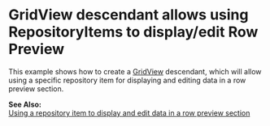 # GridView descendant allows using RepositoryItems to display/edit Row Preview


<p>This example shows how to create a <a href="http://documentation.devexpress.com/#WindowsForms/clsDevExpressXtraGridViewsGridGridViewtopic">GridView</a> descendant, which will allow using a specific repository item for displaying and editing data in a row preview section.</p><p><strong>See Also:</strong><br />
<a href="https://www.devexpress.com/Support/Center/p/K18341">Using a repository item to display and edit data in a row preview section</a></p>

<br/>


